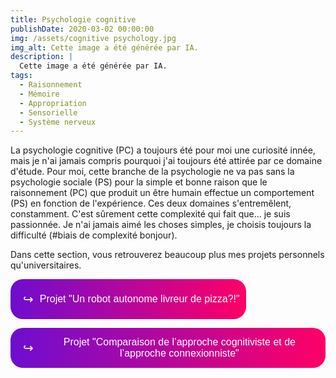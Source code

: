```yaml
---
title: Psychologie cognitive
publishDate: 2020-03-02 00:00:00
img: /assets/cognitive psychology.jpg
img_alt: Cette image a été générée par IA.
description: |
  Cette image a été générée par IA.
tags:
  - Raisonnement
  - Mémoire
  - Appropriation
  - Sensorielle
  - Système nerveux
---
```


La psychologie cognitive (PC) a toujours été pour moi une curiosité innée, mais je n'ai jamais compris pourquoi j'ai toujours été attirée par ce domaine d'étude. Pour moi, cette branche de la psychologie ne va pas sans la psychologie sociale (PS) pour la simple et bonne raison que le raisonnement (PC) que produit un être humain effectue un comportement (PS) en fonction de l'expérience. Ces deux domaines s'entremêlent, constamment. C'est sûrement cette complexité qui fait que... je suis passionnée. Je n'ai jamais aimé les choses simples, je choisis toujours la difficulté (#biais de complexité bonjour).

Dans cette section, vous retrouverez beaucoup plus mes projets personnels qu'universitaires.

<!-- a copier -->
<p>
  <a href="https://drive.google.com/file/d/1bbsAp8L3WBTILBDBklHG2Xj7GO4OlarO/view?usp=drive_link" download="Un robot autonome livreur de pizza?!" data-astro-cid-rcdzuq3a="">
    <button class="button-container" data-astro-cid-rcdzuq3a="">
      <div class="hook">&#x21AA;</div> <!-- Unicode character for hook -->
      Projet "Un robot autonome livreur de pizza?!"
    </button>  
  </a>
</p>
<!-- jusq'ici -->   

<!-- a copier -->
<p>
  <a href="https://drive.google.com/file/d/1g05Yz8DQI5BDea3VIJJXJ9jVKEq6ATie/view?usp=sharing" download="Comparaison de l’approche cognitiviste et de
l’approche connexionniste" data-astro-cid-rcdzuq3a="">
    <button class="button-container" data-astro-cid-rcdzuq3a="">
    <div class="hook">&#x21AA;</div> <!-- Unicode character for hook -->
       Projet "Comparaison de l’approche cognitiviste et de l’approche connexionniste"
    </button>  
  </a>
</p>
<!-- jusq'ici -->   

<style>
    /* Styles for the button container */
    .button-container {
        display: inline-flex;
        align-items: center;
        justify-content: space-between;
        background: linear-gradient(to right, #6e0dd0, #ff0066);
        box-shadow: 0 3px 6px rgba(255, 255, 255, 0.5); /* White shadow added */
        color: white;
        border: none;
        padding: 10px;
        font-size: 16px;
        border-radius: 20px;
        cursor: pointer;
        position: relative;
        overflow: hidden;
    }

    .hook {
        font-size: 20px;
        padding: 10px;
    }

    /* Hover styles */
    .button-container:hover {
        background: linear-gradient(to right, #ff0066, #6e0dd0);
    }
</style>
